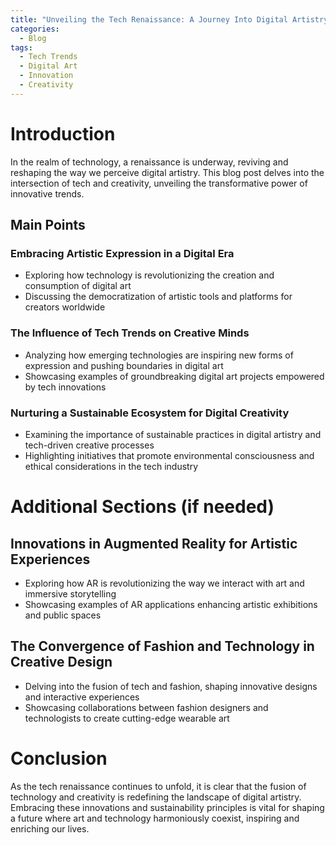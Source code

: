 ```yaml
---
title: "Unveiling the Tech Renaissance: A Journey Into Digital Artistry"
categories:
  - Blog
tags:
  - Tech Trends
  - Digital Art
  - Innovation
  - Creativity
---
```


# Introduction
In the realm of technology, a renaissance is underway, reviving and reshaping the way we perceive digital artistry. This blog post delves into the intersection of tech and creativity, unveiling the transformative power of innovative trends.

## Main Points
### Embracing Artistic Expression in a Digital Era
- Exploring how technology is revolutionizing the creation and consumption of digital art
- Discussing the democratization of artistic tools and platforms for creators worldwide

### The Influence of Tech Trends on Creative Minds
- Analyzing how emerging technologies are inspiring new forms of expression and pushing boundaries in digital art
- Showcasing examples of groundbreaking digital art projects empowered by tech innovations

### Nurturing a Sustainable Ecosystem for Digital Creativity
- Examining the importance of sustainable practices in digital artistry and tech-driven creative processes
- Highlighting initiatives that promote environmental consciousness and ethical considerations in the tech industry

# Additional Sections (if needed)
## Innovations in Augmented Reality for Artistic Experiences
- Exploring how AR is revolutionizing the way we interact with art and immersive storytelling
- Showcasing examples of AR applications enhancing artistic exhibitions and public spaces

## The Convergence of Fashion and Technology in Creative Design
- Delving into the fusion of tech and fashion, shaping innovative designs and interactive experiences
- Showcasing collaborations between fashion designers and technologists to create cutting-edge wearable art

# Conclusion
As the tech renaissance continues to unfold, it is clear that the fusion of technology and creativity is redefining the landscape of digital artistry. Embracing these innovations and sustainability principles is vital for shaping a future where art and technology harmoniously coexist, inspiring and enriching our lives.